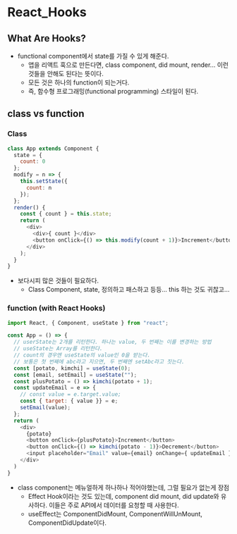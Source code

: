 # React_Hooks
## What Are Hooks?
- functional component에서 state를 가질 수 있게 해준다.
  - 앱을 리액트 훅으로 만든다면, class component, did mount, render... 이런 것들을 안해도 된다는 뜻이다.
  - 모든 것은 하나의 function이 되는거다.
  - 즉, 함수형 프로그래밍(functional programming) 스타일이 된다.

## class vs function
### Class
```javascript
class App extends Component {
  state = {
    count: 0
  };
  modify = n => {
    this.setState({
      count: n
    });
  };
  render() {
    const { count } = this.state;
    return (
      <div>
        <div>{ count }</div>
        <button onClick={() => this.modify(count + 1)}>Increment</button>
      </div>
    );
  }
}
```
- 보다시피 많은 것들이 필요하다.
  - Class Component, state, 정의하고 패스하고 등등... this 하는 것도 귀찮고...

### function (with React Hooks)
```javascript
import React, { Component, useState } from "react";

const App = () => {
  // userState는 2개를 리턴한다. 하나는 value, 두 번째는 이를 변경하는 방법
  // useState는 Array를 리턴한다.
  // count의 경우엔 useState의 value인 0을 받는다.
  // 보통은 첫 번째에 abc라고 지으면, 두 번째엔 setAbc라고 짓는다.
  const [potato, kimchi] = useState(0);
  const [email, setEmail] = useState("");
  const plusPotato = () => kimchi(potato + 1);
  const updateEmail = e => {
    // const value = e.target.value;
    const { target: { value }} = e;
    setEmail(value);
  };
  return (
    <div>
      {potato}
      <button onClick={plusPotato}>Increment</button>
      <button onClick={() => kimchi(potato - 1)}>Decrement</button>
      <input placeholder="Email" value={email} onChange={ updateEmail }/>
    </div>
  )
}
```
- class component는 메뉴얼하게 하나하나 적어야했는데, 그럴 필요가 없는게 장점
  - Effect Hook이라는 것도 있는데, component did mount, did update와 유사하다. 이들은 주로 API에서 데이터를 요청할 때 사용한다.
  - useEffect는 ComponentDidMount, ComponentWillUnMount, ComponentDidUpdate이다.